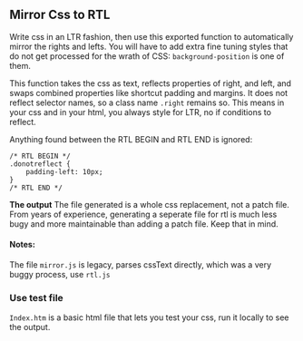 

## Mirror Css to RTL

Write css in an LTR fashion, then use this exported function to automatically mirror the rights and lefts. You will have to add extra fine tuning styles that do not get processed for the wrath of CSS: `background-position` is one of them.

This function takes the css as text, reflects properties of right, and left, and swaps combined properties like shortcut padding and margins. It does not reflect selector names, so a class name `.right` remains so. This means in your css and in your html, you always style for LTR, no if conditions to reflect.

Anything found between the RTL BEGIN and RTL END is ignored:

```
/* RTL BEGIN */
.donotreflect {
    padding-left: 10px;
}
/* RTL END */
```

**The output** The file generated is a whole css replacement, not a patch file. From years of experience, generating a seperate file for rtl is much less bugy and more maintainable than adding a patch file. Keep that in mind. 

#### Notes:
The file `mirror.js` is legacy, parses cssText directly, which was a very buggy process, use `rtl.js`

### Use test file

`Index.htm` is a basic html file that lets you test your css, run it locally to see the output.
